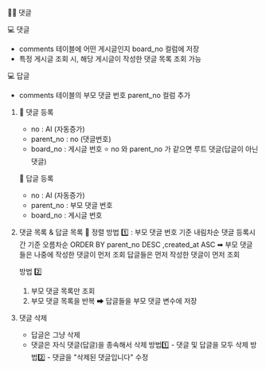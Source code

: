 👩‍🏫 댓글

💻 댓글
- comments 테이블에 어떤 게시글인지 board_no 컬럼에 저장
- 특정 게시글 조회 시, 해당 게시글이 작성한 댓글 목록 조회 가능


💻 답글
- comments 테이블의 부모 댓글 번호 parent_no 컬럼 추가

1. 📨 댓글 등록
    - no            : AI (자동증가)
    - parent_no     : no (댓글번호)
    - board_no      : 게시글 번호
    ⭐ no 와 parent_no 가 같으면 루트 댓글(답글이 아닌 댓글)

   📨 답글 등록
    - no            : AI (자동증가)
    - parent_no     : 부모 댓글 번호
    - board_no      : 게시글 번호

2. 댓글 목록 & 답글 목록
    🔄 정렬
    방법 1️⃣ 
    : 부모 댓글 번호 기준 내림차순
      댓글 등록시간 기준 오름차순
    ORDER BY parent_no DESC
            ,created_at ASC
    ➡ 부모 댓글들은 나중에 작성한 댓글이 먼저 조회
       답글들은 먼저 작성한 댓글이 먼저 조회

    방법 2️⃣
    1) 부모 댓글 목록만 조회
    2) 부모 댓글 목록을 반복 ➡ 답글들을 부모 댓글 변수에 저장



3. 댓글 삭제
   - 답글은 그냥 삭제
   - 댓글은 자식 댓글(답글)을 종속해서 삭제
        방법1️⃣ - 댓글 및 답글을 모두 삭제
        방법2️⃣ - 댓글을 "삭제된 댓글입니다" 수정